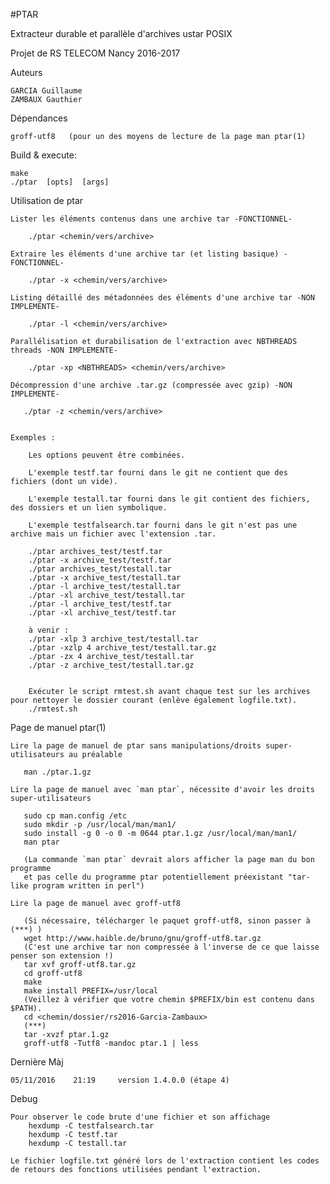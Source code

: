 #PTAR

Extracteur durable et parallèle d'archives ustar POSIX

Projet de RS TELECOM Nancy 2016-2017

Auteurs
    
    GARCIA Guillaume
    ZAMBAUX Gauthier

Dépendances

    groff-utf8   (pour un des moyens de lecture de la page man ptar(1)

Build & execute:

    make
    ./ptar  [opts]  [args]

Utilisation de ptar

	Lister les éléments contenus dans une archive tar -FONCTIONNEL-

	    ./ptar <chemin/vers/archive>
	
	Extraire les éléments d'une archive tar (et listing basique) -FONCTIONNEL-
		
	    ./ptar -x <chemin/vers/archive>

	Listing détaillé des métadonnées des éléments d'une archive tar -NON IMPLEMENTE-

	    ./ptar -l <chemin/vers/archive>

	Parallélisation et durabilisation de l'extraction avec NBTHREADS threads -NON IMPLEMENTE-

	    ./ptar -xp <NBTHREADS> <chemin/vers/archive>

	Décompression d'une archive .tar.gz (compressée avec gzip) -NON IMPLEMENTE-

	   ./ptar -z <chemin/vers/archive>


	Exemples :
		
	    Les options peuvent être combinées.

	    L'exemple testf.tar fourni dans le git ne contient que des fichiers (dont un vide).

	    L'exemple testall.tar fourni dans le git contient des fichiers, des dossiers et un lien symbolique.

	    L'exemple testfalsearch.tar fourni dans le git n'est pas une archive mais un fichier avec l'extension .tar.

	    ./ptar archives_test/testf.tar
	    ./ptar -x archive_test/testf.tar
	    ./ptar archives_test/testall.tar
	    ./ptar -x archive_test/testall.tar
	    ./ptar -l archive_test/testall.tar
	    ./ptar -xl archive_test/testall.tar
	    ./ptar -l archive_test/testf.tar
	    ./ptar -xl archive_test/testf.tar

	    à venir :
	    ./ptar -xlp 3 archive_test/testall.tar
	    ./ptar -xzlp 4 archive_test/testall.tar.gz
	    ./ptar -zx 4 archive_test/testall.tar
	    ./ptar -z archive_test/testall.tar.gz

		
	    Exécuter le script rmtest.sh avant chaque test sur les archives pour nettoyer le dossier courant (enlève également logfile.txt).
	    ./rmtest.sh
	   

Page de manuel ptar(1)
	
	Lire la page de manuel de ptar sans manipulations/droits super-utilisateurs au préalable
	
	   man ./ptar.1.gz

	Lire la page de manuel avec `man ptar`, nécessite d'avoir les droits super-utilisateurs

	   sudo cp man.config /etc
	   sudo mkdir -p /usr/local/man/man1/
	   sudo install -g 0 -o 0 -m 0644 ptar.1.gz /usr/local/man/man1/
	   man ptar

	   (La commande `man ptar` devrait alors afficher la page man du bon programme 
	   et pas celle du programme ptar potentiellement préexistant "tar-like program written in perl")

	Lire la page de manuel avec groff-utf8

	   (Si nécessaire, télécharger le paquet groff-utf8, sinon passer à (***) )
 	   wget http://www.haible.de/bruno/gnu/groff-utf8.tar.gz
	   (C'est une archive tar non compressée à l'inverse de ce que laisse penser son extension !)
	   tar xvf groff-utf8.tar.gz
 	   cd groff-utf8
	   make
	   make install PREFIX=/usr/local
	   (Veillez à vérifier que votre chemin $PREFIX/bin est contenu dans $PATH).
	   cd <chemin/dossier/rs2016-Garcia-Zambaux>
	   (***)
	   tar -xvzf ptar.1.gz
	   groff-utf8 -Tutf8 -mandoc ptar.1 | less


Dernière Màj 

	05/11/2016    21:19     version 1.4.0.0 (étape 4)


Debug 

	Pour observer le code brute d'une fichier et son affichage
		hexdump -C testfalsearch.tar
		hexdump -C testf.tar
		hexdump -C testall.tar

	Le fichier logfile.txt généré lors de l'extraction contient les codes de retours des fonctions utilisées pendant l'extraction.
